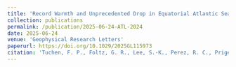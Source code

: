 ```yaml
---
title: 'Record Warmth and Unprecedented Drop in Equatorial Atlantic Sea Surface Temperatures in 2024'
collection: publications
permalink: /publication/2025-06-24-ATL-2024
date: 2025-06-24
venue: 'Geophysical Research Letters'
paperurl: https://doi.org/10.1029/2025GL115973 
citation: 'Tuchen, F. P., Foltz, G. R., Lee, S.-K., Perez, R. C., Prigent, A., Brandt, P., et al. (2025). Record warmth and unprecedented drop in equatorial Atlantic sea surface temperatures in 2024. Geophysical Research Letters, 52, e2025GL115973. https://doi.org/10.1029/2025GL115973.'
---
```

